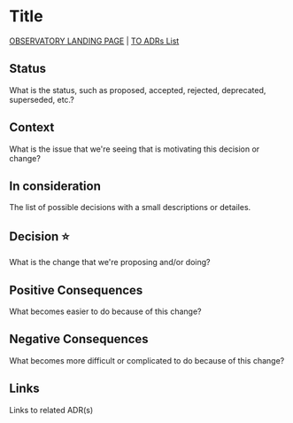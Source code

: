 # Title

[OBSERVATORY LANDING PAGE](../../README.md) | [TO ADRs List](./index.md)

## Status

What is the status, such as proposed, accepted, rejected, deprecated, superseded, etc.?

## Context

What is the issue that we're seeing that is motivating this decision or change?

## In consideration

The list of possible decisions with a small descriptions or detailes.

## Decision :star:

What is the change that we're proposing and/or doing?

## Positive Consequences

What becomes easier to do because of this change?

## Negative Consequences

What becomes more difficult or complicated to do because of this change?

## Links

Links to related ADR(s)
